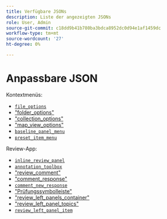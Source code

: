 ```yaml
---
title: Verfügbare JSONs
description: Liste der angezeigten JSONs
role: User, Admin
source-git-commit: c18dd9b41b780ba3bdca8952dc0d94e1af1459dc
workflow-type: tm+mt
source-wordcount: '27'
ht-degree: 0%

---
```



# Anpassbare JSON

Kontextmenüs:

- [`file_options`](./jsons/context_menus/file_options.json)
- [&quot;folder_options&quot;](./jsons/context_menus/folder_options.json)
- [&quot;collection_options&quot;](./jsons/context_menus/collection_options.json)
- [&quot;map_view_options&quot;](./jsons/context_menus/map_view_options.json)
- [`baseline_panel_menu`](./jsons/context_menus/baseline_panel_menu.json)
- [`preset_item_menu`](./jsons/context_menus/preset_item_menu.json)

Review-App:

- [`inline_review_panel`](./jsons/review_app/inline_review_panel.json)
- [`annotation_toolbox`](./jsons/review_app/annotation_toolbox.json)
- [&quot;review_comment&quot;](./jsons/review_app/review_comment.json)
- [&quot;comment_response&quot;](./jsons/review_app/comment_reply.json)
- [`comment_new_response`](./jsons/review_app/comment_new_reply.json)
- [&quot;Prüfungssymbolleiste&quot;](./jsons/review_app/review_toolbar.json)
- [&quot;review_left_panels_container&quot;](./jsons/review_app/review_left_panels_container.json)
- [&quot;review_left_panel_topics&quot;](./jsons/review_app/review_left_panel_topics.json)
- [`review_left_panel_item`](./jsons/review_app/review_left_panel_item.json)
